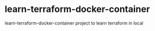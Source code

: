 # learn-terraform-docker-container
learn-terraform-docker-container project to learn terraform in local
